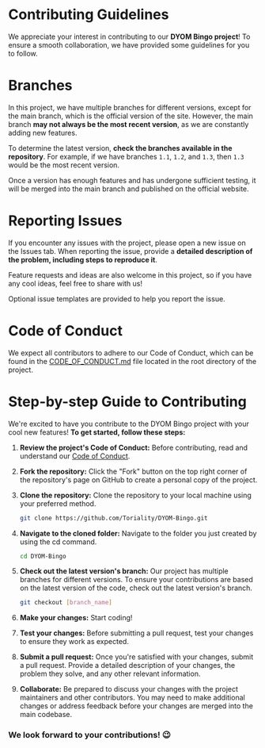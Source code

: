 # Contributing Guidelines

We appreciate your interest in contributing to our **DYOM Bingo project**! To ensure a smooth collaboration, we have provided some guidelines for you to follow.

# Branches

In this project, we have multiple branches for different versions, except for the main branch, which is the official version of the site. However, the main branch **may not always be the most recent version**, as we are constantly adding new features.

To determine the latest version, **check the branches available in the repository**. For example, if we have branches `1.1`, `1.2`, and `1.3`, then `1.3` would be the most recent version.

Once a version has enough features and has undergone sufficient testing, it will be merged into the main branch and published on the official website.

# Reporting Issues

If you encounter any issues with the project, please open a new issue on the Issues tab. When reporting the issue, provide a **detailed description of the problem, including steps to reproduce it**. 

Feature requests and ideas are also welcome in this project, so if you have any cool ideas, feel free to share with us!

Optional issue templates are provided to help you report the issue.


# Code of Conduct

We expect all contributors to adhere to our Code of Conduct, which can be found in the [CODE_OF_CONDUCT.md](./CODE_OF_CONDUCT.md) file located in the root directory of the project.

# Step-by-step Guide to Contributing

We're excited to have you contribute to the DYOM Bingo project with your cool new features! **To get started, follow these steps:**

1. **Review the project's Code of Conduct:** Before contributing, read and understand our [Code of Conduct](./CODE_OF_CONDUCT.md).

2. **Fork the repository:** Click the "Fork" button on the top right corner of the repository's page on GitHub to create a personal copy of the project.

3. **Clone the repository:** Clone the repository to your local machine using your preferred method.

    ```bash
    git clone https://github.com/Toriality/DYOM-Bingo.git
    ```

4. **Navigate to the cloned folder:** Navigate to the folder you just created by using the cd command.

    ```bash
    cd DYOM-Bingo
    ```

5. **Check out the latest version's branch:** Our project has multiple branches for different versions. To ensure your contributions are based on the latest version of the code, check out the latest version's branch.

    ```bash
    git checkout [branch_name]
    ```

6. **Make your changes:** Start coding!

7. **Test your changes:** Before submitting a pull request, test your changes to ensure they work as expected.

8. **Submit a pull request:** Once you're satisfied with your changes, submit a pull request. Provide a detailed description of your changes, the problem they solve, and any other relevant information.

9. **Collaborate:** Be prepared to discuss your changes with the project maintainers and other contributors. You may need to make additional changes or address feedback before your changes are merged into the main codebase.

### We look forward to your contributions! :wink:
